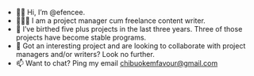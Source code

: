 - 👋🏾 Hi, I’m @efencee.
- 👩🏾‍💻 I am a project manager cum freelance content writer.
- 🌱 I’ve birthed five plus projects in the last three years. Three of those projects have become stable programs. 
- 💞️  Got an interesting project and are looking to collaborate with project managers and/or writers? Look no further.
- 📫 Want to chat? Ping my email chibuokemfavour@gmail.com

<!---
efencee/efencee is a ✨ special ✨ repository because its `README.md` (this file) appears on your GitHub profile.
You can click the Preview link to take a look at your changes.
--->
